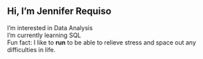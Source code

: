  ## Hi, I’m Jennifer Requiso <br>
 I’m interested in Data Analysis <br>
 I’m currently learning SQL <br>
 Fun fact: I like to **run** to be able to relieve stress and space out any difficulties in life.
<br>
<br>
<!---### Topics and Projects
| Syntax | Description |
| ----------- | ----------- |
| Excel | [title](https://www.example.com) |
| Sql | Text |
| Python | Text |
| Tableau /Power BI| Text |



JennReqs/JennReqs is a ✨ special ✨ repository because its `README.md` (this file) appears on your GitHub profile.
You can click the Preview link to take a look at your changes.
--->

